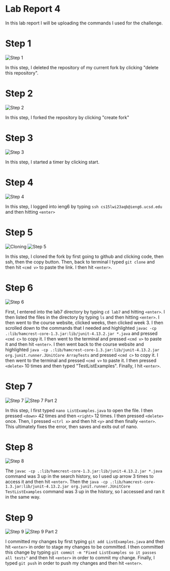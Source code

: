 # Lab Report 4

In this lab report I will be uploading the commands I used for the challenge. 

# Step 1
![Step 1](images/step1.png)

In this step, I deleted the repository of my current fork by clicking "delete this repository". 

# Step 2
![Step 2](images/step2.png)

In this step, I forked the repository by clicking "create fork"

# Step 3
![Step 3](images/step3.png)

In this step, I started a timer by clicking start. 

# Step 4
![Step 4](images/step4.png)

In this step, I logged into ieng6 by typing `ssh cs15lwi23aqb@ieng6.ucsd.edu` and then hitting `<enter>`

# Step 5
![Cloning](images/clone.png)
![Step 5](images/step5.png)

In this step, I cloned the fork by first going to github and clicking code, then ssh, then the copy button. Then, back to terminal I typed `git clone` and then hit `<cmd v>` to paste the link. I then hit `<enter>`. 

# Step 6
![Step 6](images/step6.png)

First, I entered into the lab7 directory by typing `cd lab7` and hitting `<enter>`. I then listed the files in the directory by typing `ls` and then hitting `<enter>`. I then went to the course website, clicked weeks, then clicked week 3. I then scrolled down to the commands that I needed and highlighted `javac -cp .:lib/hamcrest-core-1.3.jar:lib/junit-4.13.2.jar *.java` and pressed `<cmd c>` to copy it. I then went to the terminal and pressed `<cmd v>` to paste it and then hit `<enter>`. I then went back to the course website and highlighted `java -cp .:lib/hamcrest-core-1.3.jar:lib/junit-4.13.2.jar org.junit.runner.JUnitCore ArrayTests` and pressed `<cmd c>` to copy it. I then went to the terminal and pressed `<cmd v>` to paste it. I then pressed `<delete>` 10 times and then typed "TestListExamples". Finally, I hit `<enter>`. 

# Step 7
![Step 7](images/step7part1.png)
![Step 7 Part 2](images/step7part2.png)

In this step, I first typed `nano ListExamples.java` to open the file. I then pressed `<down>` 42 times and then `<right>` 12 times. I then pressed `<delete>` once. Then, I pressed `<ctrl x>` and then hit `<y>` and then finally `<enter>`. This ultimately fixes the error, then saves and exits out of nano.

# Step 8
![Step 8](images/step8.png)

The `javac -cp .:lib/hamcrest-core-1.3.jar:lib/junit-4.13.2.jar *.java` command was 3 up in the search history, so I used up arrow 3 times to access it and then hit `<enter>`. Then the `java -cp .:lib/hamcrest-core-1.3.jar:lib/junit-4.13.2.jar org.junit.runner.JUnitCore TestListExamples` command was 3 up in the history, so I accessed and ran it in the same way.

# Step 9
![Step 9](images/step9part1.png)
![Step 9 Part 2](images/step9part2.png)

I committed my changes by first typing `git add ListExamples.java` and then hit `<enter>` in order to stage my changes to be committed. I then committed this change by typing `git commit -m "Fixed ListExamples so it passes all tests"` and then hit `<enter>` in order to commit my change. Finally, I typed `git push` in order to push my changes and then hit `<enter>`. 
